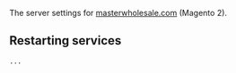 The server settings for [masterwholesale.com](https://masterwholesale.com) (Magento 2).

## Restarting services
```posh  
...
```